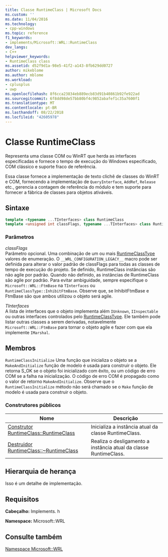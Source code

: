 ```yaml
---
title: Classe RuntimeClass | Microsoft Docs
ms.custom: ''
ms.date: 11/04/2016
ms.technology:
- cpp-windows
ms.topic: reference
f1_keywords:
- implements/Microsoft::WRL::RuntimeClass
dev_langs:
- C++
helpviewer_keywords:
- RuntimeClass class
ms.assetid: d52f9d1a-98e5-41f2-a143-8fb629dd0727
author: mikeblome
ms.author: mblome
ms.workload:
- cplusplus
- uwp
ms.openlocfilehash: 8f6cca23834eb889ecb83d91b40861b92fe922ad
ms.sourcegitcommit: 6f8dd98de57bb80bf4c9852abafef1c35a7600f1
ms.translationtype: MT
ms.contentlocale: pt-BR
ms.lasthandoff: 08/22/2018
ms.locfileid: "42605978"
---
```

# <a name="runtimeclass-class"></a>Classe RuntimeClass

Representa uma classe COM ou WinRT que herda as interfaces especificadas e fornece o tempo de execução do Windows especificado, COM clássico e suporte fraco de referência.

Essa classe fornece a implementação de texto clichê de classes do WinRT e COM, fornecendo a implementação de `QueryInterface`, `AddRef`, `Release` etc., gerencia a contagem de referência do módulo e tem suporte para fornecer a fábrica de classes para objetos ativáveis.

## <a name="syntax"></a>Sintaxe

```cpp
template <typename ...TInterfaces> class RuntimeClass
template <unsigned int classFlags, typename ...TInterfaces> class RuntimeClass;
```

### <a name="parameters"></a>Parâmetros

*classFlags*  
Parâmetro opcional. Uma combinação de um ou mais [RuntimeClassType](../windows/runtimeclasstype-enumeration.md) valores de enumeração. O `__WRL_CONFIGURATION_LEGACY__` macro pode ser definida para alterar o valor padrão de classFlags para todas as classes de tempo de execução do projeto. Se definido, RuntimeClass instâncias são não agile por padrão. Quando não definido, as instâncias de RuntimeClass são agile por padrão. Para evitar ambiguidade, sempre especifique o `Microsoft::WRL::FtmBase` na `TInterfaces` ou `RuntimeClassType::InhibitFtmBase`. Observe que, se InhibitFtmBase e FtmBase são que ambos utilizou o objeto será agile.

*TInterfaces*  
A lista de interfaces que o objeto implementa além `IUnknown`, `IInspectable` ou outras interfaces controlados pelo [RuntimeClassType](../windows/runtimeclasstype-enumeration.md). Ele também pode listar outras classes a serem derivadas, notavelmente `Microsoft::WRL::FtmBase` para tornar o objeto agile e fazer com que ela implemente `IMarshal`.

## <a name="members"></a>Membros

`RuntimeClassInitialize` Uma função que inicializa o objeto se a `MakeAndInitialize` função de modelo é usada para construir o objeto. Ele retorna S_OK se o objeto foi inicializado com êxito, ou um código de erro COM se a falha na inicialização. O código de erro COM é propagado como o valor de retorno `MakeAndInitialize`. Observe que o `RuntimeClassInitialize` método não será chamado se o `Make` função de modelo é usada para construir o objeto.

### <a name="public-constructors"></a>Construtores públicos

|Nome|Descrição|
|----------|-----------------|
|[Construtor RuntimeClass::RuntimeClass](../windows/runtimeclass-runtimeclass-constructor.md)|Inicializa a instância atual da classe RuntimeClass.|
|[Destruidor RuntimeClass::~RuntimeClass](../windows/runtimeclass-tilde-runtimeclass-destructor.md)|Realiza o desligamento a instância atual da classe RuntimeClass.|

## <a name="inheritance-hierarchy"></a>Hierarquia de herança

Isso é um detalhe de implementação.

## <a name="requirements"></a>Requisitos

**Cabeçalho:** Implements. h

**Namespace:** Microsoft::WRL

## <a name="see-also"></a>Consulte também

[Namespace Microsoft::WRL](../windows/microsoft-wrl-namespace.md)